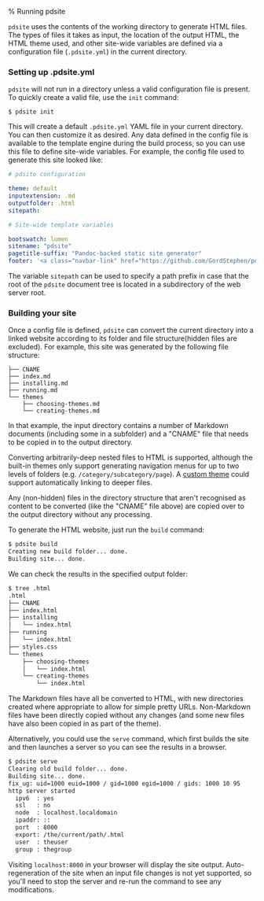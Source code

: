 % Running pdsite

`pdsite` uses the contents of the working directory to generate HTML files. The types of files it takes as input, the location of the output HTML, the HTML theme used, and other site-wide variables are defined via a configuration file (`.pdsite.yml`) in the current directory.

### Setting up .pdsite.yml

`pdsite` will not run in a directory unless a valid configuration file is present. To quickly create a valid file, use the `init` command:

```
$ pdsite init
```

This will create a default `.pdsite.yml` YAML file in your current directory. You can then customize it as desired. Any data defined in the config file is available to the template engine during the build process, so you can use this file to define site-wide variables. For example, the config file used to generate this site looked like:

```yaml
# pdsite configuration

theme: default
inputextension: .md
outputfolder: .html
sitepath: 

# Site-wide template variables

bootswatch: lumen 
sitename: "pdsite"
pagetitle-suffix: "Pandoc-backed static site generator"
footer: '<a class="navbar-link" href="https://github.com/GordStephen/pdsite">GitHub Repo</a> | <a class="navbar-link" href="https://github.com/GordStephen/pdsite/issues">Report an Issue</a>'
```

The variable `sitepath` can be used to specify a path prefix in case that the root of the `pdsite` document tree is located in a subdirectory of the web server root.

### Building your site

Once a config file is defined, `pdsite` can convert the current directory into a linked website according to its folder and file structure(hidden files are excluded). For example, this site was generated by the following file structure:

```
├── CNAME 
├── index.md
├── installing.md
├── running.md
└── themes
    ├── choosing-themes.md
    └── creating-themes.md
```

In that example, the input directory contains a number of Markdown documents (including some in a subfolder) and a "CNAME" file that needs to be copied in to the output directory.

Converting arbitrarily-deep nested files to HTML is supported, although the built-in themes only support generating navigation menus for up to two levels of folders (e.g. `/category/subcategory/page`). A [custom theme](/themes/creating-themes) could support automatically linking to deeper files.

Any (non-hidden) files in the directory structure that aren't recognised as content to be converted (like the "CNAME" file above) are copied over to the output directory without any processing.

To generate the HTML website, just run the `build` command:

```sh
$ pdsite build
Creating new build folder... done.
Building site... done.
```
We can check the results in the specified output folder:

```sh
$ tree .html
.html
├── CNAME 
├── index.html
├── installing
│   └── index.html
├── running
│   └── index.html
├── styles.css
└── themes
    ├── choosing-themes
    │   └── index.html
    └── creating-themes
        └── index.html
```

The Markdown files have all be converted to HTML, with new directories created where appropriate to allow for simple pretty URLs. Non-Markdown files have been directly copied without any changes (and some new files have also been copied in as part of the theme).

Alternatively, you could use the `serve` command, which first builds the site and then launches a server so you can see the results in a browser.

```sh
$ pdsite serve
Clearing old build folder... done.
Building site... done.
fix_ug: uid=1000 euid=1000 / gid=1000 egid=1000 / gids: 1000 10 95 
http server started
  ipv6  : yes
  ssl   : no
  node  : localhost.localdomain
  ipaddr: ::
  port  : 8000
  export: /the/current/path/.html
  user  : theuser 
  group : thegroup 
```

Visiting `localhost:8000` in your browser will display the site output. Auto-regeneration of the site when an input file changes is not yet supported, so you'll need to stop the server and re-run the command to see any modifications.

